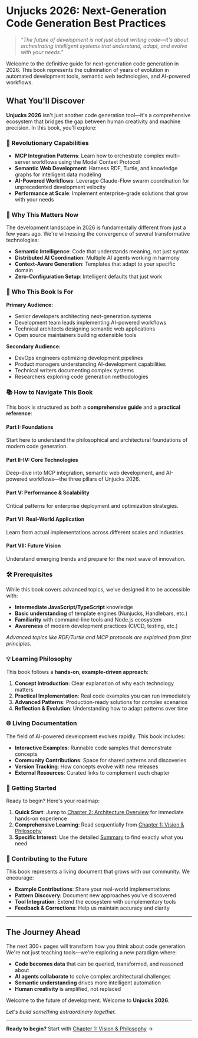 # Unjucks 2026: Next-Generation Code Generation Best Practices

> *"The future of development is not just about writing code—it's about orchestrating intelligent systems that understand, adapt, and evolve with your needs."*

Welcome to the definitive guide for next-generation code generation in 2026. This book represents the culmination of years of evolution in automated development tools, semantic web technologies, and AI-powered workflows.

## What You'll Discover

**Unjucks 2026** isn't just another code generation tool—it's a comprehensive ecosystem that bridges the gap between human creativity and machine precision. In this book, you'll explore:

### 🚀 Revolutionary Capabilities

- **MCP Integration Patterns**: Learn how to orchestrate complex multi-server workflows using the Model Context Protocol
- **Semantic Web Development**: Harness RDF, Turtle, and knowledge graphs for intelligent data modeling
- **AI-Powered Workflows**: Leverage Claude-Flow swarm coordination for unprecedented development velocity
- **Performance at Scale**: Implement enterprise-grade solutions that grow with your needs

### 🌟 Why This Matters Now

The development landscape in 2026 is fundamentally different from just a few years ago. We're witnessing the convergence of several transformative technologies:

- **Semantic Intelligence**: Code that understands meaning, not just syntax
- **Distributed AI Coordination**: Multiple AI agents working in harmony
- **Context-Aware Generation**: Templates that adapt to your specific domain
- **Zero-Configuration Setup**: Intelligent defaults that just work

### 🎯 Who This Book Is For

**Primary Audience:**
- Senior developers architecting next-generation systems
- Development team leads implementing AI-powered workflows  
- Technical architects designing semantic web applications
- Open source maintainers building extensible tools

**Secondary Audience:**
- DevOps engineers optimizing development pipelines
- Product managers understanding AI-development capabilities
- Technical writers documenting complex systems
- Researchers exploring code generation methodologies

### 📚 How to Navigate This Book

This book is structured as both a **comprehensive guide** and a **practical reference**:

#### Part I: Foundations
Start here to understand the philosophical and architectural foundations of modern code generation.

#### Part II-IV: Core Technologies  
Deep-dive into MCP integration, semantic web development, and AI-powered workflows—the three pillars of Unjucks 2026.

#### Part V: Performance & Scalability
Critical patterns for enterprise deployment and optimization strategies.

#### Part VI: Real-World Application
Learn from actual implementations across different scales and industries.

#### Part VII: Future Vision
Understand emerging trends and prepare for the next wave of innovation.

### 🛠 Prerequisites

While this book covers advanced topics, we've designed it to be accessible with:

- **Intermediate JavaScript/TypeScript** knowledge
- **Basic understanding** of template engines (Nunjucks, Handlebars, etc.)
- **Familiarity** with command-line tools and Node.js ecosystem
- **Awareness** of modern development practices (CI/CD, testing, etc.)

*Advanced topics like RDF/Turtle and MCP protocols are explained from first principles.*

### 💡 Learning Philosophy

This book follows a **hands-on, example-driven approach**:

1. **Concept Introduction**: Clear explanation of why each technology matters
2. **Practical Implementation**: Real code examples you can run immediately  
3. **Advanced Patterns**: Production-ready solutions for complex scenarios
4. **Reflection & Evolution**: Understanding how to adapt patterns over time

### 🌐 Living Documentation

The field of AI-powered development evolves rapidly. This book includes:

- **Interactive Examples**: Runnable code samples that demonstrate concepts
- **Community Contributions**: Space for shared patterns and discoveries
- **Version Tracking**: How concepts evolve with new releases
- **External Resources**: Curated links to complement each chapter

### 🚦 Getting Started

Ready to begin? Here's your roadmap:

1. **Quick Start**: Jump to [Chapter 2: Architecture Overview](./chapters/introduction/architecture.md) for immediate hands-on experience
2. **Comprehensive Learning**: Read sequentially from [Chapter 1: Vision & Philosophy](./chapters/introduction/vision.md)
3. **Specific Interest**: Use the detailed [Summary](./SUMMARY.md) to find exactly what you need

### 🤝 Contributing to the Future

This book represents a living document that grows with our community. We encourage:

- **Example Contributions**: Share your real-world implementations
- **Pattern Discovery**: Document new approaches you've discovered  
- **Tool Integration**: Extend the ecosystem with complementary tools
- **Feedback & Corrections**: Help us maintain accuracy and clarity

---

## The Journey Ahead

The next 300+ pages will transform how you think about code generation. We're not just teaching tools—we're exploring a new paradigm where:

- **Code becomes data** that can be queried, transformed, and reasoned about
- **AI agents collaborate** to solve complex architectural challenges  
- **Semantic understanding** drives more intelligent automation
- **Human creativity** is amplified, not replaced

Welcome to the future of development. Welcome to **Unjucks 2026**.

*Let's build something extraordinary together.*

---

**Ready to begin?** Start with [Chapter 1: Vision & Philosophy](./chapters/introduction/vision.md) →